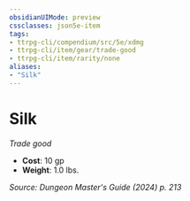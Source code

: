 ```yaml
---
obsidianUIMode: preview
cssclasses: json5e-item
tags:
- ttrpg-cli/compendium/src/5e/xdmg
- ttrpg-cli/item/gear/trade-good
- ttrpg-cli/item/rarity/none
aliases: 
- "Silk"
---
```

# Silk
*Trade good*  


- **Cost**: 10 gp
- **Weight**: 1.0 lbs.

*Source: Dungeon Master's Guide (2024) p. 213*